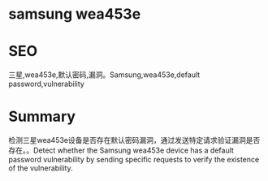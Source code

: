 # samsung wea453e
# SEO
三星,wea453e,默认密码,漏洞。Samsung,wea453e,default password,vulnerability
# Summary
检测三星wea453e设备是否存在默认密码漏洞，通过发送特定请求验证漏洞是否存在。。Detect whether the Samsung wea453e device has a default password vulnerability by sending specific requests to verify the existence of the vulnerability.
